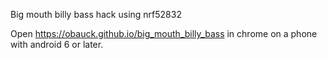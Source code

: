 Big mouth billy bass hack using nrf52832

Open https://obauck.github.io/big_mouth_billy_bass in chrome on a phone with android 6 or later.